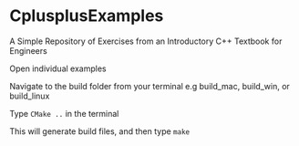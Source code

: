 # CplusplusExamples
A Simple Repository of Exercises from an Introductory C++ Textbook for Engineers

Open individual examples

Navigate to the build folder from your terminal e.g build_mac, build_win, or build_linux

Type `CMake ..` in the terminal

This will generate build files, and then type `make`